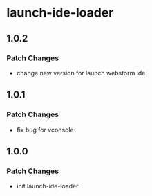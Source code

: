 # launch-ide-loader

## 1.0.2

### Patch Changes

-   change new version for launch webstorm ide

## 1.0.1

### Patch Changes

-   fix bug for vconsole

## 1.0.0

### Patch Changes

-   init launch-ide-loader
